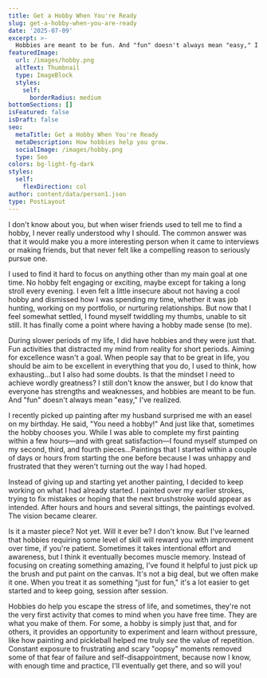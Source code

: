 ```yaml
---
title: Get a Hobby When You're Ready
slug: get-a-hobby-when-you-are-ready
date: '2025-07-09'
excerpt: >-
  Hobbies are meant to be fun. And "fun" doesn't always mean "easy," I've realized. They can also be a playground to experiment and learn without pressure. They are what you make of them.
featuredImage:
  url: /images/hobby.png
  altText: Thumbnail
  type: ImageBlock
  styles:
    self:
      borderRadius: medium
bottomSections: []
isFeatured: false
isDraft: false
seo:
  metaTitle: Get a Hobby When You're Ready
  metaDescription: How hobbies help you grow.
  socialImage: /images/hobby.png
  type: Seo
colors: bg-light-fg-dark
styles:
  self:
    flexDirection: col
author: content/data/person1.json
type: PostLayout
---
```


I don't know about you, but when wiser friends used to tell me to find a hobby, I never really understood why I should. The common answer was that it would make you a more interesting person when it came to interviews or making friends, but that never felt like a compelling reason to seriously pursue one.

I used to find it hard to focus on anything other than my main goal at one time. No hobby felt engaging or exciting, maybe except for taking a long stroll every evening. I even felt a little insecure about not having a cool hobby and dismissed how I was spending my time, whether it was job hunting, working on my portfolio, or nurturing relationships. But now that I feel somewhat settled, I found myself twiddling my thumbs, unable to sit still. It has finally come a point where having a hobby made sense (to me).

During slower periods of my life, I did have hobbies and they were just that. Fun activities that distracted my mind from reality for short periods. Aiming for excellence wasn't a goal. When people say that to be great in life, you should be aim to be excellent in everything that you do, I used to think, how exhausting...but I also had some doubts. Is that the mindset I need to achieve wordly greatness? I still don't know the answer, but I do know that everyone has strengths and weaknesses, and hobbies are meant to be fun. And "fun" doesn't always mean "easy," I've realized.

I recently picked up painting after my husband surprised me with an easel on my birthday. He said, "You need a hobby!" And just like that, sometimes the hobby chooses you. While I was able to complete my first painting within a few hours—and with great satisfaction—I found myself stumped on my second, third, and fourth pieces...Paintings that I started within a couple of days or hours from starting the one before because I was unhappy and frustrated that they weren't turning out the way I had hoped.

Instead of giving up and starting yet another painting, I decided to keep working on what I had already started. I painted over my earlier strokes, trying to fix mistakes or hoping that the next brushstroke would appear as intended. After hours and hours and several sittings, the paintings evolved. The vision became clearer.

Is it a master piece? Not yet. Will it ever be? I don't know. But I've learned that hobbies requiring some level of skill will reward you with improvement over time, if you're patient. Sometimes it takes intentional effort and awareness, but I think it eventually becomes muscle memory. Instead of focusing on creating something amazing, I've found it helpful to just pick up the brush and put paint on the canvas. It's not a big deal, but we often make it one. When you treat it as something "just for fun," it's a lot easier to get started and to keep going, session after session.

Hobbies do help you escape the stress of life, and sometimes, they're not the very first activity that comes to mind when you have free time. They are what you make of them. For some, a hobby is simply just that, and for others, it provides an opportunity to experiment and learn without pressure, like how painting and pickleball helped me truly *see* the value of repetition. Constant exposure to frustrating and scary "oopsy" moments removed some of that fear of failure and self-disappointment, because now I know, with enough time and practice, I'll eventually get there, and so will you!
